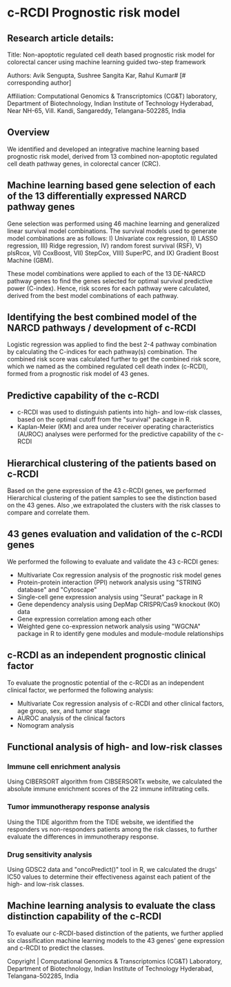 # c-RCDI Prognostic risk model

## Research article details:

Title: Non-apoptotic regulated cell death based prognostic risk model for colorectal cancer using machine learning guided two-step framework

Authors: Avik Sengupta, Sushree Sangita Kar, Rahul Kumar# [# corresponding author]

Affiliation: Computational Genomics & Transcriptomics (CG&T) laboratory, Department of Biotechnology, Indian Institute of Technology Hyderabad, Near NH-65, Vill. Kandi, Sangareddy, Telangana-502285, India

## Overview

We identified and developed an integrative machine learning based prognostic risk model, derived from 13 combined non-apoptotic regulated cell death pathway genes, in colorectal cancer (CRC).

## Machine learning based gene selection of each of the 13 differentially expressed NARCD pathway genes

Gene selection was performed using 46 machine learning and generalized linear survival model combinations. The survival models used to generate model combinations are as follows: I) Univariate cox regression, II) LASSO regression, III) Ridge regression, IV) random forest survival (RSF), V) plsRcox, VI) CoxBoost, VII) StepCox, VIII) SuperPC, and IX) Gradient Boost Machine (GBM).

These model combinations were applied to each of the 13 DE-NARCD pathway genes to find the genes selected for optimal survival predictive power (C-index). Hence, risk scores for each pathway were calculated, derived from the best model combinations of each pathway.

## Identifying the best combined model of the NARCD pathways / development of c-RCDI

Logistic regression was applied to find the best 2-4 pathway combination by calculating the C-indices for each pathway(s) combination. The combined risk score was calculated further to get the combined risk score, which we named as the combined regulated cell death index (c-RCDI), formed from a prognostic risk model of 43 genes.

## Predictive capability of the c-RCDI

- c-RCDI was used to distinguish patients into high- and low-risk classes, based on the optimal cutoff from the "survival" package in R.
- Kaplan-Meier (KM) and area under receiver operating characteristics (AUROC) analyses were performed for the predictive capability of the c-RCDI

## Hierarchical clustering of the patients based on c-RCDI

Based on the gene expression of the 43 c-RCDI genes, we performed Hierarchical clustering of the patient samples to see the distinction based on the 43 genes. Also ,we extrapolated the clusters with the risk classes to compare and correlate them.

## 43 genes evaluation and validation of the c-RCDI genes

We performed the following to evaluate and validate the 43 c-RCDI genes:
  
  - Multivariate Cox regression analysis of the prognostic risk model genes
  - Protein-protein interaction (PPI) network analysis using "STRING database" and "Cytoscape"
  - Single-cell gene expression analysis using "Seurat" package in R
  - Gene dependency analysis using DepMap CRISPR/Cas9 knockout (KO) data
  - Gene expression correlation among each other
  - Weighted gene co-expression network analysis using "WGCNA" package in R to identify gene modules and module-module relationships

## c-RCDI as an independent prognostic clinical factor

To evaluate the prognostic potential of the c-RCDI as an independent clinical factor, we performed the following analysis:

  - Multivariate Cox regression analysis of c-RCDI and other clinical factors, age group, sex, and tumor stage
  - AUROC analysis of the clinical factors
  - Nomogram analysis

## Functional analysis of high- and low-risk classes

### Immune cell enrichment analysis

Using CIBERSORT algorithm from CIBSERSORTx website, we calculated the absolute immune enrichment scores of the 22 immune infiltrating cells. 

### Tumor immunotherapy response analysis

Using the TIDE algorithm from the TIDE website, we identified the responders vs non-responders patients among the risk classes, to further evaluate the differences in immunotherapy response.

### Drug sensitivity analysis

Using GDSC2 data and "oncoPredict()" tool in R, we calculated the drugs' IC50 values to determine their effectiveness against each patient of the high- and low-risk classes.

## Machine learning analysis to evaluate the class distinction capability of the c-RCDI

To evaluate our c-RCDI-based distinction of the patients, we further applied six classification machine learning models to the 43 genes' gene expression and c-RCDI to predict the classes.


Copyright | Computational Genomics & Transcriptomics (CG&T) Laboratory, Department of Biotechnology, Indian Institute of Technology Hyderabad, Telangana-502285, India

